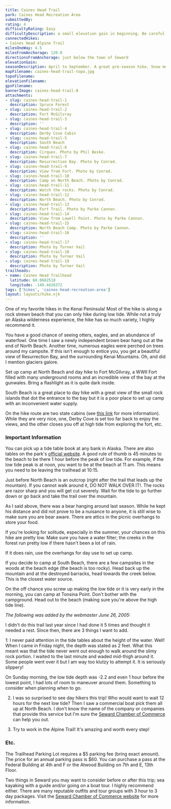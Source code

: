 ```yaml
---
title: Caines Head Trail
park: Caines Head Recreation Area
submittedBy: 
rating: 4
difficultyRating: Easy
difficultyDescription: a small elevation gain in beginning. Be careful on the rocky parts of the beach (they can be quite slippery). If you misjudge the tide, you may have to climb a small mountain for a short distance.
connectedHikes:
- Caines Head Alpine Trail
milesOneWay: 4.5
milesFromAnchorage: 120.0
directionsFromAnchorage: just below the town of Seward
elevationGain: 
seasonDescription: April to September. A great pre-season hike. Snow melts quickly here and plenty of wood for a fire.
mapFilename: caines-head-trail-topo.jpg
topoFilename: 
elevationFilename: 
gpxFilename: 
bannerImage: caines-head-trail-8
attachments:
- slug: caines-head-trail-1
  description: Spruce Forest
- slug: caines-head-trail-2
  description: Fort McGilvray
- slug: caines-head-trail-3
  description: ''
- slug: caines-head-trail-4
  description: Derby Cove Cabin
- slug: caines-head-trail-5
  description: South Beach
- slug: caines-head-trail-6
  description: Cirques. Photo by Phil Beske.
- slug: caines-head-trail-7
  description: Resurrection Bay. Photo by Conrad.
- slug: caines-head-trail-9
  description: View from Fort. Photo by Conrad.
- slug: caines-head-trail-10
  description: Camp on North Beach. Photo by Conrad.
- slug: caines-head-trail-11
  description: Watch the rocks. Photo by Conrad.
- slug: caines-head-trail-12
  description: North Beach. Photo by Conrad.
- slug: caines-head-trail-13
  description: Fort Trail. Photo by Parke Cannon.
- slug: caines-head-trail-14
  description: View from Lowell Point. Photo by Parke Cannon.
- slug: caines-head-trail-15
  description: North Beach Camp. Photo by Parke Cannon.
- slug: caines-head-trail-16
  description: ''
- slug: caines-head-trail-17
  description: Photo by Turner Vail
- slug: caines-head-trail-18
  description: Photo by Turner Vail
- slug: caines-head-trail-19
  description: Photo by Turner Vail
trailheads:
- name: Caines Head Trailhead
  latitude: 60.0682518
  longitude: -149.4426372
tags: ['hikes', 'caines-head-recreation-area']
layout: layouts/hike.njk
---
```

One of my favorite hikes in the Kenai Peninsula! Most of the hike is along a rock strewn beach that you can only hike during low tide. While not a truly an Alaska wilderness experience, the hike has so much variety, I highly recommend it.

You have a good chance of seeing otters, eagles, and an abundance of waterfowl. One time I saw a newly independent brown bear hang out at the end of North Beach. Another time, numerous eagles were perched on trees around my campsite. If this isn't enough to entice you, you get a beautiful view of Resurrection Bay, and the surrounding Kenai Mountains. Oh, and did I mention glaciers galore. 

Set up camp at North Beach and day hike to Fort McGilvray, a WWII Fort filled with many underground rooms and an incredible view of the bay at the gunwales. Bring a flashlight as it is quite dark inside.

South Beach is a great place to day hike with a great view of the small rock islands that dot the entrance to the bay but it is a poor place to set up camp with an inconvenient water supply.

On the hike route are two state cabins (see [this link](http://dnr.alaska.gov/parks/aspcabins/index.htm) for more information). While they are very nice, one, Derby Cove is set too far back to enjoy the views, and the other closes you off at high tide from exploring the fort, etc.

### Important Information

You can pick up a tide table book at any bank in Alaska. There are also tables on the park's [official website](http://dnr.alaska.gov/parks/aspunits/kenai/cainesheadsra.htm). A good rule of thumb is 45 minutes to the beach to be there 1 hour before the peak of low tide. For example, if the low tide peak is at noon, you want to be at the beach at 11 am. This means you need to be leaving the trailhead at 10:15.

Just before North Beach is an outcrop (right after the trail that leads up the mountain). If you cannot walk around it, DO NOT WALK OVER IT!. The rocks are razor sharp and you will get cut severely. Wait for the tide to go further down or go back and take the trail over the mountain.

As I said above, there was a bear hanging around last season. While he kept his distance and did not prove to be a nuisance to anyone, it is still wise to make sure you are bear aware. There are attics in the picnic overhangs to store your food.

If you're looking for solitude, especially in the summer, your chances on this hike are pretty low.
Make sure you have a water filter; the creeks in the forest run pretty low if there hasn't been a lot of rain.

If it does rain, use the overhangs for day use to set up camp. 

If you decide to camp at South Beach, there are a few campsites in the woods at the beach edge (the beach is too rocky). Head back up the mountain and at the destroyed barracks, head towards the creek below. This is the closest water source.

On the off chance you screw up making the low tide or it is very early in the morning, you can camp at Tonsina Point. Don't bother with the campground. Head out to the beach (making sure you're above the high tide line).

*The following was added by the webmaster June 26, 2005:*

I didn't do this trail last year since I had done it 5 times and thought it needed a rest. Since then, there are 3 things I want to add.

1: I never paid attention in the tide tables about the height of the water. Well! When I came in Friday night, the depth was stated as 2 feet. What this meant was that the tide never went out enough to walk around the slimy rock portion. I waited to the last minute and waded mid-thigh around it. Some people went over it but I am way too klutzy to attempt it. It is seriously slippery! 

On Sunday morning, the low tide depth was -2.2 and even 1 hour before the lowest point, I had lots of room to maneuver around them. Something to consider when planning when to go.

2. I was so surprised to see day hikers this trip! Who would want to wait 12 hours for the next low tide? Then I saw a commercial boat pick them all up at North Beach. I don't know the name of the company or companies that provide this service but I'm sure the [Seward Chamber of Commerce](http://www.sewardak.org/) can help you out.

3. Try to work in the Alpine Trail! It's amazing and worth every step!

### Etc.

The Trailhead Parking Lot requires a $5 parking fee (bring exact amount). The price for an annual parking pass is $60. You can purchase a pass at the Federal Building at 4th and F or the Atwood Building on 7th and E, 13th Floor.

Two things in Seward you may want to consider before or after this trip; sea kayaking with a guide and/or going on a boat tour. I highly recommend either. There are many reputable outfits and tour groups with 3 hour to 3 day packages. Visit the [Seward Chamber of Commerce website](http://www.sewardak.org) for more information.